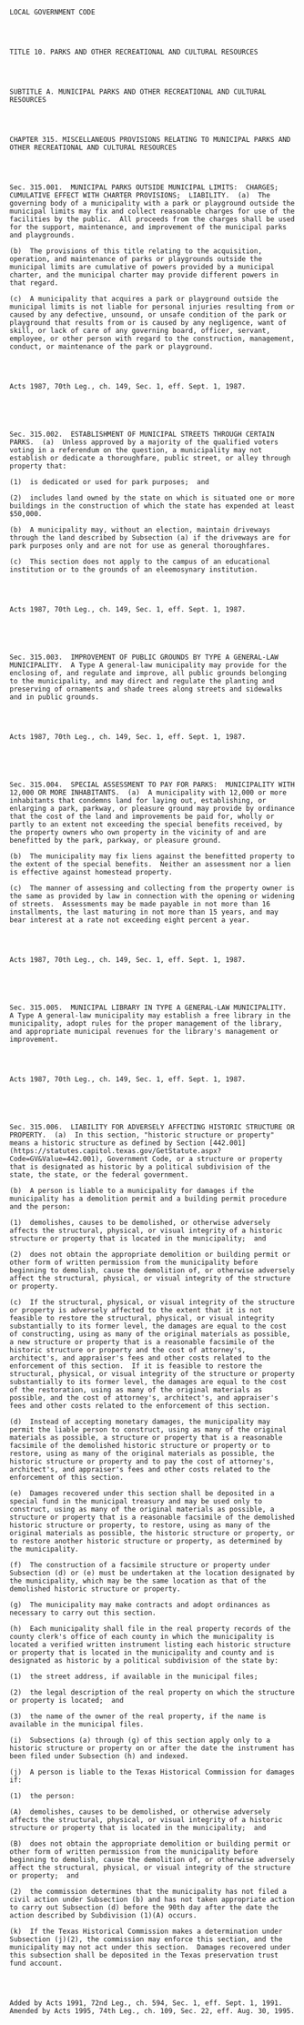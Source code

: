 ﻿
    
    
    	
    					
    
    
    LOCAL GOVERNMENT CODE
    
      
    
    
    TITLE 10. PARKS AND OTHER RECREATIONAL AND CULTURAL RESOURCES
    
      
    
    
    SUBTITLE A. MUNICIPAL PARKS AND OTHER RECREATIONAL AND CULTURAL RESOURCES
    
      
    
    
    CHAPTER 315. MISCELLANEOUS PROVISIONS RELATING TO MUNICIPAL PARKS AND OTHER RECREATIONAL AND CULTURAL RESOURCES
    
      
    
    
    Sec. 315.001.  MUNICIPAL PARKS OUTSIDE MUNICIPAL LIMITS:  CHARGES;  CUMULATIVE EFFECT WITH CHARTER PROVISIONS;  LIABILITY.  (a)  The governing body of a municipality with a park or playground outside the municipal limits may fix and collect reasonable charges for use of the facilities by the public.  All proceeds from the charges shall be used for the support, maintenance, and improvement of the municipal parks and playgrounds.
    
    (b)  The provisions of this title relating to the acquisition, operation, and maintenance of parks or playgrounds outside the municipal limits are cumulative of powers provided by a municipal charter, and the municipal charter may provide different powers in that regard.
    
    (c)  A municipality that acquires a park or playground outside the municipal limits is not liable for personal injuries resulting from or caused by any defective, unsound, or unsafe condition of the park or playground that results from or is caused by any negligence, want of skill, or lack of care of any governing board, officer, servant, employee, or other person with regard to the construction, management, conduct, or maintenance of the park or playground.
    
    
    
    
    Acts 1987, 70th Leg., ch. 149, Sec. 1, eff. Sept. 1, 1987.
    
    
    
    
    
    Sec. 315.002.  ESTABLISHMENT OF MUNICIPAL STREETS THROUGH CERTAIN PARKS.  (a)  Unless approved by a majority of the qualified voters voting in a referendum on the question, a municipality may not establish or dedicate a thoroughfare, public street, or alley through property that:
    
    (1)  is dedicated or used for park purposes;  and
    
    (2)  includes land owned by the state on which is situated one or more buildings in the construction of which the state has expended at least $50,000.
    
    (b)  A municipality may, without an election, maintain driveways through the land described by Subsection (a) if the driveways are for park purposes only and are not for use as general thoroughfares.
    
    (c)  This section does not apply to the campus of an educational institution or to the grounds of an eleemosynary institution.
    
    
    
    
    Acts 1987, 70th Leg., ch. 149, Sec. 1, eff. Sept. 1, 1987.
    
    
    
    
    
    Sec. 315.003.  IMPROVEMENT OF PUBLIC GROUNDS BY TYPE A GENERAL-LAW MUNICIPALITY.  A Type A general-law municipality may provide for the enclosing of, and regulate and improve, all public grounds belonging to the municipality, and may direct and regulate the planting and preserving of ornaments and shade trees along streets and sidewalks and in public grounds.
    
    
    
    
    Acts 1987, 70th Leg., ch. 149, Sec. 1, eff. Sept. 1, 1987.
    
    
    
    
    
    Sec. 315.004.  SPECIAL ASSESSMENT TO PAY FOR PARKS:  MUNICIPALITY WITH 12,000 OR MORE INHABITANTS.  (a)  A municipality with 12,000 or more inhabitants that condemns land for laying out, establishing, or enlarging a park, parkway, or pleasure ground may provide by ordinance that the cost of the land and improvements be paid for, wholly or partly to an extent not exceeding the special benefits received, by the property owners who own property in the vicinity of and are benefitted by the park, parkway, or pleasure ground.
    
    (b)  The municipality may fix liens against the benefitted property to the extent of the special benefits.  Neither an assessment nor a lien is effective against homestead property.
    
    (c)  The manner of assessing and collecting from the property owner is the same as provided by law in connection with the opening or widening of streets.  Assessments may be made payable in not more than 16 installments, the last maturing in not more than 15 years, and may bear interest at a rate not exceeding eight percent a year.
    
    
    
    
    Acts 1987, 70th Leg., ch. 149, Sec. 1, eff. Sept. 1, 1987.
    
    
    
    
    
    Sec. 315.005.  MUNICIPAL LIBRARY IN TYPE A GENERAL-LAW MUNICIPALITY.  A Type A general-law municipality may establish a free library in the municipality, adopt rules for the proper management of the library, and appropriate municipal revenues for the library's management or improvement.
    
    
    
    
    Acts 1987, 70th Leg., ch. 149, Sec. 1, eff. Sept. 1, 1987.
    
    
    
    
    
    Sec. 315.006.  LIABILITY FOR ADVERSELY AFFECTING HISTORIC STRUCTURE OR PROPERTY.  (a)  In this section, "historic structure or property" means a historic structure as defined by Section [442.001](https://statutes.capitol.texas.gov/GetStatute.aspx?Code=GV&Value=442.001), Government Code, or a structure or property that is designated as historic by a political subdivision of the state, the state, or the federal government.
    
    (b)  A person is liable to a municipality for damages if the municipality has a demolition permit and a building permit procedure and the person:
    
    (1)  demolishes, causes to be demolished, or otherwise adversely affects the structural, physical, or visual integrity of a historic structure or property that is located in the municipality;  and
    
    (2)  does not obtain the appropriate demolition or building permit or other form of written permission from the municipality before beginning to demolish, cause the demolition of, or otherwise adversely affect the structural, physical, or visual integrity of the structure or property.
    
    (c)  If the structural, physical, or visual integrity of the structure or property is adversely affected to the extent that it is not feasible to restore the structural, physical, or visual integrity substantially to its former level, the damages are equal to the cost of constructing, using as many of the original materials as possible, a new structure or property that is a reasonable facsimile of the historic structure or property and the cost of attorney's, architect's, and appraiser's fees and other costs related to the enforcement of this section.  If it is feasible to restore the structural, physical, or visual integrity of the structure or property substantially to its former level, the damages are equal to the cost of the restoration, using as many of the original materials as possible, and the cost of attorney's, architect's, and appraiser's fees and other costs related to the enforcement of this section.
    
    (d)  Instead of accepting monetary damages, the municipality may permit the liable person to construct, using as many of the original materials as possible, a structure or property that is a reasonable facsimile of the demolished historic structure or property or to restore, using as many of the original materials as possible, the historic structure or property and to pay the cost of attorney's, architect's, and appraiser's fees and other costs related to the enforcement of this section.
    
    (e)  Damages recovered under this section shall be deposited in a special fund in the municipal treasury and may be used only to construct, using as many of the original materials as possible, a structure or property that is a reasonable facsimile of the demolished historic structure or property, to restore, using as many of the original materials as possible, the historic structure or property, or to restore another historic structure or property, as determined by the municipality.
    
    (f)  The construction of a facsimile structure or property under Subsection (d) or (e) must be undertaken at the location designated by the municipality, which may be the same location as that of the demolished historic structure or property.
    
    (g)  The municipality may make contracts and adopt ordinances as necessary to carry out this section.
    
    (h)  Each municipality shall file in the real property records of the county clerk's office of each county in which the municipality is located a verified written instrument listing each historic structure or property that is located in the municipality and county and is designated as historic by a political subdivision of the state by:
    
    (1)  the street address, if available in the municipal files;
    
    (2)  the legal description of the real property on which the structure or property is located;  and
    
    (3)  the name of the owner of the real property, if the name is available in the municipal files.
    
    (i)  Subsections (a) through (g) of this section apply only to a historic structure or property on or after the date the instrument has been filed under Subsection (h) and indexed.
    
    (j)  A person is liable to the Texas Historical Commission for damages if:
    
    (1)  the person:
    
    (A)  demolishes, causes to be demolished, or otherwise adversely affects the structural, physical, or visual integrity of a historic structure or property that is located in the municipality;  and
    
    (B)  does not obtain the appropriate demolition or building permit or other form of written permission from the municipality before beginning to demolish, cause the demolition of, or otherwise adversely affect the structural, physical, or visual integrity of the structure or property;  and
    
    (2)  the commission determines that the municipality has not filed a civil action under Subsection (b) and has not taken appropriate action to carry out Subsection (d) before the 90th day after the date the action described by Subdivision (1)(A) occurs.
    
    (k)  If the Texas Historical Commission makes a determination under Subsection (j)(2), the commission may enforce this section, and the municipality may not act under this section.  Damages recovered under this subsection shall be deposited in the Texas preservation trust fund account.
    
    
    
    
    Added by Acts 1991, 72nd Leg., ch. 594, Sec. 1, eff. Sept. 1, 1991.  Amended by Acts 1995, 74th Leg., ch. 109, Sec. 22, eff. Aug. 30, 1995.
    
    
    
    
    				
